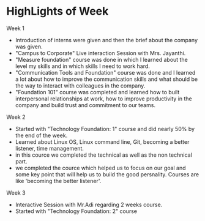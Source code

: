 # HighLights of Week

Week 1

- Introduction of interns were given and then the brief about the company was given.
- "Campus to Corporate" Live interaction Session with Mrs. Jayanthi.
- "Measure foundation" course was done in which I learned about the level my skills and in which skills I need to work hard.
- "Communication Tools and Foundation" course was done and I learned a lot about how to improve the communication skills and what should be the way to interact with colleagues in the company.
- "Foundation 101" course was completed and learned how to built interpersonal relationships at work, how to improve productivity in the company and build trust and commitment to our teams.

Week 2

- Started with "Technology Foundation: 1" course and did nearly 50% by the end of the week.
- Learned about Linux OS, Linux command line, Git, becoming a better listener, time management.
- in this cource we completed the technical as well as the non technical part.
- we completed the cource which helped us to focus on our goal and some key point that will help us to build the good persnality. Courses are like 'becoming the better listener'.

Week 3

- Interactive Session with Mr.Adi regarding 2 weeks course.
- Started with "Technology Foundation: 2" course
